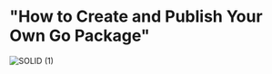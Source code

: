 # "How to Create and Publish Your Own Go Package"

![SOLID (1)](https://github.com/user-attachments/assets/65344efd-5b70-416d-92ee-0a6da6e35c24)
